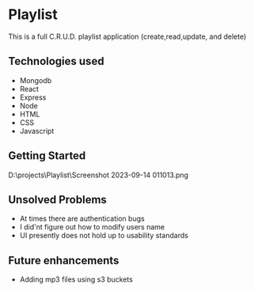 # Playlist 

This is a full C.R.U.D. playlist application (create,read,update, and delete)


## Technologies used
- Mongodb
- React 
- Express
- Node
- HTML
- CSS
- Javascript

## Getting Started

D:\projects\Playlist\Screenshot 2023-09-14 011013.png



[Trello]: https://trello.com/invite/b/Ymsq6Eav/ATTI2f2a103c03be53ef2ee06adf149282a336F8E57A/mod-3

## Unsolved Problems
- At times there are authentication bugs
- I did'nt figure out how to modify users name
- UI presently does not hold up to usability standards

## Future enhancements
- Adding mp3 files using s3 buckets



